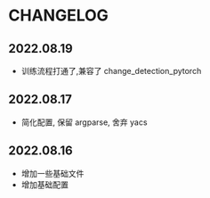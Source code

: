 # CHANGELOG

## 2022.08.19

- 训练流程打通了,兼容了 change_detection_pytorch

## 2022.08.17

- 简化配置, 保留 argparse, 舍弃 yacs


## 2022.08.16

- 增加一些基础文件
- 增加基础配置




